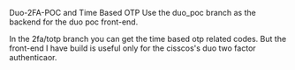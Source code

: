 Duo-2FA-POC and Time Based OTP
Use the duo_poc branch as the backend for the duo poc front-end.

In the 2fa/totp branch you can get the time based otp related codes. But the front-end I have build is useful only for the cisscos's duo two factor authenticaor.
